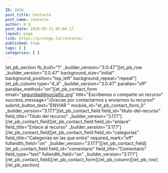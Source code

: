 ```yaml
---
ID: 1036
post_title: Contacto
post_name: contacto
author: H Q
post_date: 2018-05-11 05:06:17
layout: page
link: https://protege.la/contacto/
published: true
tags: [ ]
categories: [ ]
---
```

[et_pb_section fb_built="1" \_builder\_version="3.0.47"][et_pb_row \_builder\_version="3.0.47" background_size="initial" background_position="top_left" background_repeat="repeat"][et_pb_column type="4_4" \_builder\_version="3.0.47" parallax="off" parallax_method="on"][et_pb_contact_form email="seguridad@socialtic.org" title="Escríbenos o comparte un recurso" success_message="¡Gracias por contactarnos y enviarnos tu recurso!" submit_button_text="ENVIAR " module_id="et_pb_contact_form_0" \_builder\_version="3.17.1"][et_pb_contact_field field_id="titulo-del-recurso" field_title="Título del recurso" \_builder\_version="3.17.1"][/et_pb_contact_field][et_pb_contact_field field_id="enlace" field_title="Enlace al recurso" \_builder\_version="3.17.1"][/et_pb_contact_field][et_pb_contact_field field_id="categorias" field_title="Categorías en las que entra" required_mark="off" fullwidth_field="on" \_builder\_version="3.17.1"][/et_pb_contact_field][et_pb_contact_field field_id="comentario" field_title="Comentario" field_type="text" fullwidth_field="on" \_builder\_version="3.17.1"][/et_pb_contact_field][/et_pb_contact_form][/et_pb_column][/et_pb_row][/et_pb_section]